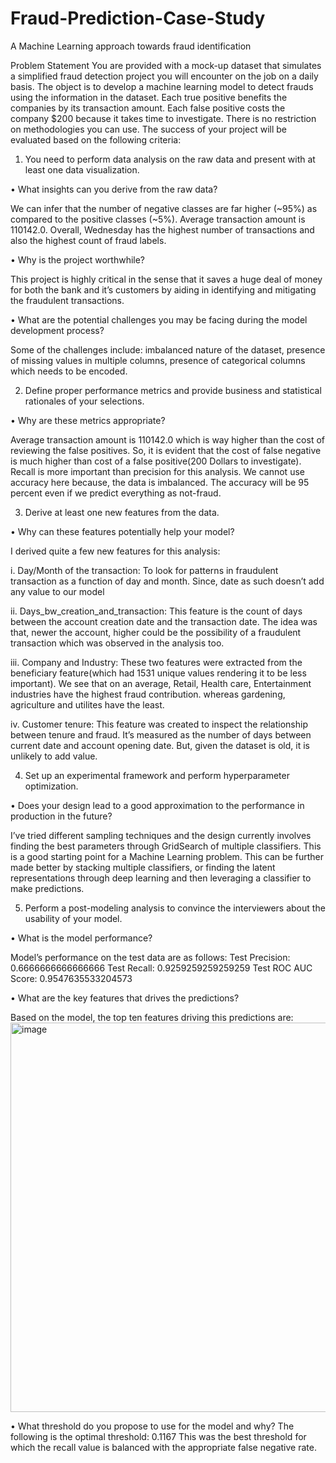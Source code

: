 # Fraud-Prediction-Case-Study

A Machine Learning approach towards fraud identification


Problem Statement
You are provided with a mock-up dataset that simulates a simplified fraud detection project you will encounter on the job on a daily basis.
The object is to develop a machine learning model to detect frauds using the information in the dataset. Each true positive benefits the companies by its transaction amount. Each false positive costs the company $200 because it takes time to investigate. There is no restriction on methodologies you can use. The success of your project will be evaluated based on the following criteria:
1. You need to perform data analysis on the raw data and present with at least one data visualization.

• What insights can you derive from the raw data?

We can infer that the number of negative classes are far higher (~95%) as compared to the positive classes (~5%). Average transaction amount is 110142.0. Overall, Wednesday has the highest number of transactions and also the highest count of fraud labels.

• Why is the project worthwhile?

This project is highly critical in the sense that it saves a huge deal of money for both the bank and it’s customers by aiding in identifying and mitigating the fraudulent transactions.

• What are the potential challenges you may be facing during the model development process?

Some of the challenges include: imbalanced nature of the dataset, presence of missing values in multiple columns, presence of categorical columns which needs to be encoded.

2. Define proper performance metrics and provide business and statistical rationales of your selections.

• Why are these metrics appropriate?

Average transaction amount is 110142.0 which is way higher than the cost of reviewing the false positives. So, it is evident that the cost of false negative is much higher than cost of a false positive(200 Dollars to investigate). Recall is more important than precision for this analysis. We cannot use accuracy here because, the data is imbalanced. The accuracy will be 95 percent even if we predict everything as not-fraud.

3. Derive at least one new features from the data.

• Why can these features potentially help your model?

I derived quite a few new features for this analysis:

i. Day/Month of the transaction: To look for patterns in fraudulent transaction
as a function of day and month. Since, date as such doesn’t add any value to our model

ii. Days_bw_creation_and_transaction: This feature is the count of days between the account creation date and the transaction date. The idea was that, newer the account, higher could be the possibility of a fraudulent transaction which was observed in the analysis too.

iii. Company and Industry: These two features were extracted from the beneficiary feature(which had 1531 unique values rendering it to be less important). We see that on an average, Retail, Health care, Entertainment industries have the highest fraud contribution. whereas gardening, agriculture and utilites have the least.

iv. Customer tenure: This feature was created to inspect the relationship between tenure and fraud. It’s measured as the number of days between current date and account opening date. But, given the dataset is old, it is unlikely to add value.

4. Set up an experimental framework and perform hyperparameter optimization.

• Does your design lead to a good approximation to the performance in production in the
future?

I’ve tried different sampling techniques and the design currently involves finding the best parameters through GridSearch of multiple classifiers. This is a good starting point for a Machine Learning problem. This can be further made better by stacking multiple classifiers, or finding the latent representations through deep learning and then leveraging a classifier to make predictions.

5. Perform a post-modeling analysis to convince the interviewers about the usability of your model.

• What is the model performance?

Model’s performance on the test data are as follows:
Test Precision: 0.6666666666666666
Test Recall: 0.9259259259259259
Test ROC AUC Score: 0.9547635533204573

• What are the key features that drives the predictions?

Based on the model, the top ten features driving this predictions are:
<img width="623" alt="image" src="https://github.com/RaghulRajM/Fraud-Prediction-Case-Study/assets/42600080/be4de5b0-84e6-4f1e-94f6-80964a5fded2">

 
• What threshold do you propose to use for the model and why?
The following is the optimal threshold: 0.1167
This was the best threshold for which the recall value is balanced with the appropriate false negative rate.
